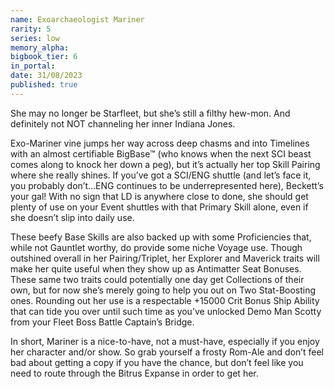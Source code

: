 ```yaml
---
name: Exoarchaeologist Mariner
rarity: 5
series: low
memory_alpha:
bigbook_tier: 6
in_portal:
date: 31/08/2023
published: true
---
```


She may no longer be Starfleet, but she’s still a filthy hew-mon. And definitely not NOT channeling her inner Indiana Jones.

Exo-Mariner vine jumps her way across deep chasms and into Timelines with an almost certifiable BigBase™ (who knows when the next SCI beast comes along to knock her down a peg), but it’s actually her top Skill Pairing where she really shines. If you’ve got a SCI/ENG shuttle (and let’s face it, you probably don’t…ENG continues to be underrepresented here), Beckett’s your gal! With no sign that LD is anywhere close to done, she should get plenty of use on your Event shuttles with that Primary Skill alone, even if she doesn’t slip into daily use.

These beefy Base Skills are also backed up with some Proficiencies that, while not Gauntlet worthy, do provide some niche Voyage use. Though outshined overall in her Pairing/Triplet, her Explorer and Maverick traits will make her quite useful when they show up as Antimatter Seat Bonuses. These same two traits could potentially one day get Collections of their own, but for now she’s merely going to help you out on Two Stat-Boosting ones. Rounding out her use is a respectable +15000 Crit Bonus Ship Ability that can tide you over until such time as you’ve unlocked Demo Man Scotty from your Fleet Boss Battle Captain’s Bridge.

In short, Mariner is a nice-to-have, not a must-have, especially if you enjoy her character and/or show. So grab yourself a frosty Rom-Ale and don’t feel bad about getting a copy if you have the chance, but don’t feel like you need to route through the Bitrus Expanse in order to get her.
